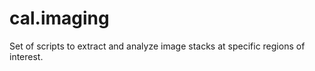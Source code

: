 cal.imaging
==============
Set of scripts to extract and analyze image stacks at specific regions of interest.
